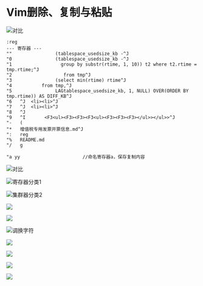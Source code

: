 # Vim删除、复制与粘贴

![对比](\Git\blog\linux\pictures\对比.png)



```
:reg
--- 寄存器 ---
""                (tablespace_usedsize_kb -^J
"0                (tablespace_usedsize_kb -^J
"1                  group by substr(rtime, 1, 10)) t2 where t2.rtime = tmp.rtime;^J
"2                   from tmp^J
"3                (select min(rtime) rtime^J
"4           from tmp,^J
"5                LAGtablespace_usedsize_kb, 1, NULL) OVER(ORDER BY tmp.rtime)) AS DIFF_KB^J
"6   ^J  <li><li>^J
"7   ^J  <li><li>^J
"8   ^J
"9   ^I       <F3<ul><F3><F3><F3<ul><F3><F3><F3></ul>></ul>>^J
"-   (
"*   增值税专用发票开票信息.md^J
":   reg
"%   README.md
"/   g

```

```
"a yy						//命名寄存器a，保存复制内容
```

![对比](D:\Git\blog\linux\pictures\对比.png)

![寄存器分类1](D:\Git\blog\linux\pictures\寄存器1.png)

![集群器分类2](D:\Git\blog\linux\pictures\寄存器2.png)

![](D:\Git\blog\linux\pictures\CRUD操作1.png)

![](D:\Git\blog\linux\pictures\CRUD操作2.png)

![调换字符](D:\Git\blog\linux\pictures\调换字符.png)

![](D:\Git\blog\linux\pictures\行剪贴粘贴.png)

![](D:\Git\blog\linux\pictures\行复制粘贴.png)

![](D:\Git\blog\linux\pictures\组合删除1.png)

![](D:\Git\blog\linux\pictures\组合删除2.png)
